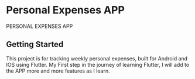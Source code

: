 # Personal Expenses APP

PERSONAL EXPENSES APP

## Getting Started

This project is for tracking weekly personal expenses, built for Android and IOS using Flutter.
My First step in the journey of learning Flutter, I will add to the APP more and
more features as I learn.
